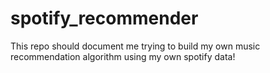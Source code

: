 # spotify_recommender

This repo should document me trying to build my own music recommendation algorithm using my own spotify data!
